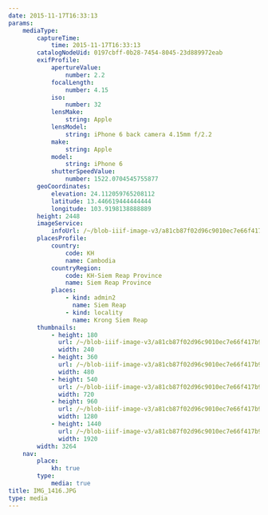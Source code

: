 ```yaml
---
date: 2015-11-17T16:33:13
params:
    mediaType:
        captureTime:
            time: 2015-11-17T16:33:13
        catalogNodeUid: 0197cbff-0b28-7454-8045-23d889972eab
        exifProfile:
            apertureValue:
                number: 2.2
            focalLength:
                number: 4.15
            iso:
                number: 32
            lensMake:
                string: Apple
            lensModel:
                string: iPhone 6 back camera 4.15mm f/2.2
            make:
                string: Apple
            model:
                string: iPhone 6
            shutterSpeedValue:
                number: 1522.0704545755877
        geoCoordinates:
            elevation: 24.112059765208112
            latitude: 13.446619444444444
            longitude: 103.9198138888889
        height: 2448
        imageService:
            infoUrl: /~/blob-iiif-image-v3/a81cb87f02d96c9010ec7e66f417b93fac21db0453c5ce428e0ef850e179075d/info.json
        placesProfile:
            country:
                code: KH
                name: Cambodia
            countryRegion:
                code: KH-Siem Reap Province
                name: Siem Reap Province
            places:
                - kind: admin2
                  name: Siem Reap
                - kind: locality
                  name: Krong Siem Reap
        thumbnails:
            - height: 180
              url: /~/blob-iiif-image-v3/a81cb87f02d96c9010ec7e66f417b93fac21db0453c5ce428e0ef850e179075d/full/240%2C180/0/default.jpg
              width: 240
            - height: 360
              url: /~/blob-iiif-image-v3/a81cb87f02d96c9010ec7e66f417b93fac21db0453c5ce428e0ef850e179075d/full/480%2C360/0/default.jpg
              width: 480
            - height: 540
              url: /~/blob-iiif-image-v3/a81cb87f02d96c9010ec7e66f417b93fac21db0453c5ce428e0ef850e179075d/full/720%2C540/0/default.jpg
              width: 720
            - height: 960
              url: /~/blob-iiif-image-v3/a81cb87f02d96c9010ec7e66f417b93fac21db0453c5ce428e0ef850e179075d/full/1280%2C960/0/default.jpg
              width: 1280
            - height: 1440
              url: /~/blob-iiif-image-v3/a81cb87f02d96c9010ec7e66f417b93fac21db0453c5ce428e0ef850e179075d/full/1920%2C1440/0/default.jpg
              width: 1920
        width: 3264
    nav:
        place:
            kh: true
        type:
            media: true
title: IMG_1416.JPG
type: media
---
```

